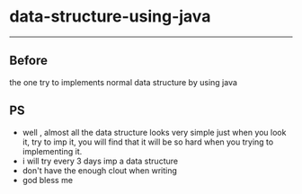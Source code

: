 # data-structure-using-java
---
## Before
the one try to implements normal data structure by using java
## PS
* well , almost all the data structure looks very simple just when you look it, try to imp it, you will find that it will be so hard when you trying to implementing it.
* i will try every 3 days imp a data structure
* don't have the enough clout when writing
* god bless me